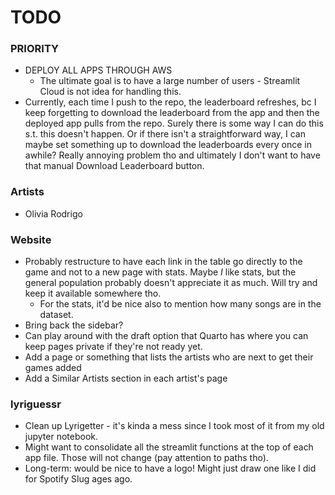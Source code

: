 # TODO

### PRIORITY
* DEPLOY ALL APPS THROUGH AWS
    * The ultimate goal is to have a large number of users - Streamlit Cloud is not idea for handling this. 
* Currently, each time I push to the repo, the leaderboard refreshes, bc I keep forgetting to download the leaderboard from the app and then the deployed app pulls from the repo. Surely there is some way I can do this s.t. this doesn't happen. Or if there isn't a straightforward way, I can maybe set something up to download the leaderboards every once in awhile? Really annoying problem tho and ultimately I don't want to have that manual Download Leaderboard button.

### Artists
* Olivia Rodrigo

### Website
* Probably restructure to have each link in the table go directly to the game and not to a new page with stats. Maybe *I* like stats, but the general population probably doesn't appreciate it as much. Will try and keep it available somewhere tho. 
    * For the stats, it'd be nice also to mention how many songs are in the dataset.
* Bring back the sidebar?
* Can play around with the draft option that Quarto has where you can keep pages private if they're not ready yet. 
* Add a page or something that lists the artists who are next to get their games added
* Add a Similar Artists section in each artist's page

### lyriguessr
* Clean up Lyrigetter - it's kinda a mess since I took most of it from my old jupyter notebook. 
* Might want to consolidate all the streamlit functions at the top of each app file. Those will not change (pay attention to paths tho).
* Long-term: would be nice to have a logo! Might just draw one like I did for Spotify Slug ages ago.